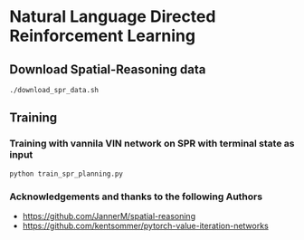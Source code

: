 # Natural Language Directed Reinforcement Learning

## Download Spatial-Reasoning data

```
./download_spr_data.sh
```

## Training

### Training with vannila VIN network on SPR with terminal state as input

```
python train_spr_planning.py
```

### Acknowledgements and thanks to the following Authors

* https://github.com/JannerM/spatial-reasoning
* https://github.com/kentsommer/pytorch-value-iteration-networks



